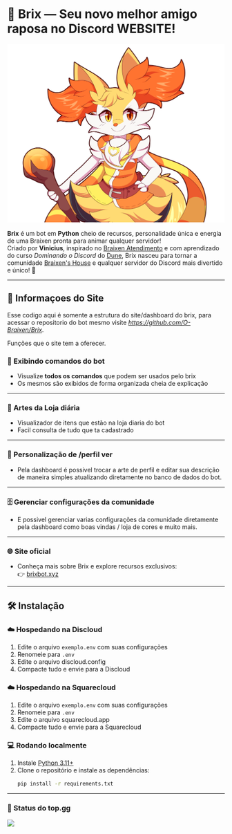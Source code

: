 # 🦊 Brix — Seu novo melhor amigo raposa no Discord WEBSITE!

![Brix Website](src/web/assets/img/image_comandos.png)

**Brix** é um bot em **Python** cheio de recursos, personalidade única e energia de uma Braixen pronta para animar qualquer servidor!  
Criado por **Vinicius**, inspirado no [Braixen Atendimento](https://github.com/O-Braixen/Braixen-Atendimento) e com aprendizado do curso *Dominando o Discord* do [Dune](https://www.youtube.com/@DuneDiscord), Brix nasceu para tornar a comunidade [Braixen's House](https://discord.gg/ZRHwWydQFu) e qualquer servidor do Discord mais divertido e único! 🌟

---

## 🚀 Informaçoes do Site

Esse codigo aqui é somente a estrutura do site/dashboard do brix, para acessar o repositorio do bot mesmo visite *https://github.com/O-Braixen/Brix*.

Funções que o site tem a oferecer.

### 🤖 Exibindo comandos do bot
- Visualize **todos os comandos** que podem ser usados pelo brix  
- Os mesmos são exibidos de forma organizada cheia de explicação

---

### 🎨 Artes da Loja diária
- Visualizador de itens que estão na loja diaria do bot
- Facil consulta de tudo que ta cadastrado

---

### 🦊 Personalização de /perfil ver
- Pela dashboard é possivel trocar a arte de perfil e editar sua descrição de maneira simples atualizando diretamente no banco de dados do bot.

---

### 🗄️ Gerenciar configurações da comunidade
- E possivel gerenciar varias configurações da comunidade diretamente pela dashboard como boas vindas / loja de cores e muito mais.

---

### 🌐 Site oficial
- Conheça mais sobre Brix e explore recursos exclusivos:  
👉 [brixbot.xyz](http://brixbot.xyz/)

---

## 🛠️ Instalação

### ☁️ Hospedando na Discloud
1. Edite o arquivo `exemplo.env` com suas configurações  
2. Renomeie para `.env`  
3. Edite o arquivo discloud.config
4. Compacte tudo e envie para a Discloud  

### ☁️ Hospedando na Squarecloud
1. Edite o arquivo `exemplo.env` com suas configurações  
2. Renomeie para `.env`  
3. Edite o arquivo squarecloud.app
4. Compacte tudo e envie para a Squarecloud  

### 💻 Rodando localmente
1. Instale [Python 3.11+](https://www.python.org/downloads/)  
2. Clone o repositório e instale as dependências:
   ```bash
   pip install -r requirements.txt


---

### 🦊 Status do top.gg

<a href="https://top.gg/bot/983000989894336592">
  <img src="https://top.gg/api/widget/983000989894336592.svg">
</a>